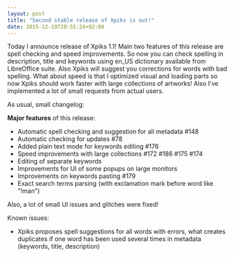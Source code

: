 ```yaml
---
layout: post
title: "Second stable release of Xpiks is out!"
date: 2015-12-19T20:55:24+02:00
---
```


Today I announce release of Xpiks 1.1! Main two features of this release are spell checking and speed improvements. So now you can check spelling in description, title and keywords using en_US dictionary available from LibreOffice suite. Also Xpiks will suggest you corrections for words with bad spelling. What about speed is that I optimized visual and loading parts so now Xpiks should work faster with large collections of artworks! Also I've implemented a lot of small requests from actual users.

As usual, small changelog:

**Major features** of this release:

- Automatic spell checking and suggestion for all metadata #148
- Automatic checking for updates #78
- Added plain text mode for keywords editing #176
- Speed improvements with large collections #172 #186 #175 #174
- Editing of separate keywords
- Improvements for UI of some popups on large monitors
- Improvements on keywords pasting #179
- Exact search terms parsing (with exclamation mark before word like "!man")

Also, a lot of small UI issues and glitches were fixed!

Known issues:

- Xpiks proposes spell suggestions for all words with errors, what creates duplicates if one word has been used several times in metadata (keywords, title, description)
